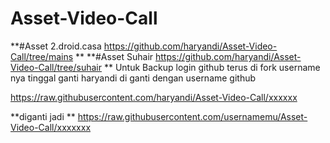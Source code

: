 # Asset-Video-Call

**#Asset 2.droid.casa https://github.com/haryandi/Asset-Video-Call/tree/mains
**
**#Asset Suhair https://github.com/haryandi/Asset-Video-Call/tree/suhair
**
Untuk Backup login github terus di fork
username nya tinggal ganti
haryandi di ganti dengan username github


https://raw.githubusercontent.com/haryandi/Asset-Video-Call/xxxxxx 

**diganti jadi
**
https://raw.githubusercontent.com/usernamemu/Asset-Video-Call/xxxxxxx

